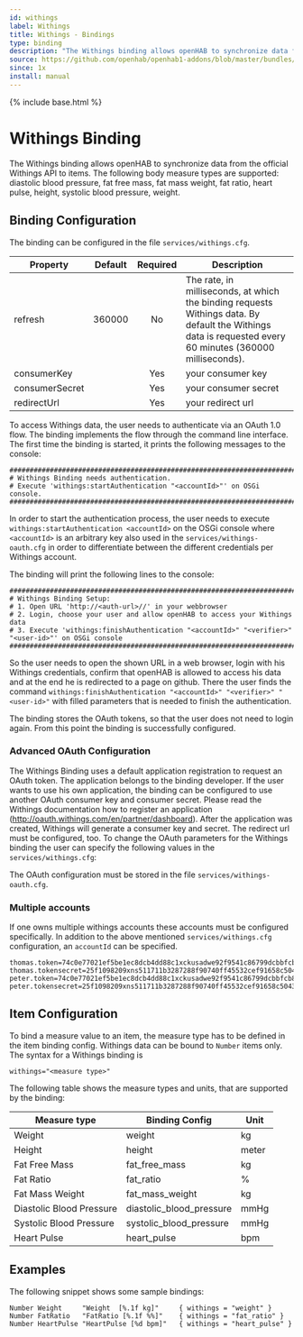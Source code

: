 ```yaml
---
id: withings
label: Withings
title: Withings - Bindings
type: binding
description: "The Withings binding allows openHAB to synchronize data from the official Withings API to items. The following body measure types are supported: diastolic blood pressure, fat free mass, fat mass weight, fat ratio, heart pulse, height, systolic blood pressure, weight."
source: https://github.com/openhab/openhab1-addons/blob/master/bundles/binding/org.openhab.binding.withings/README.md
since: 1x
install: manual
---
```


<!-- Attention authors: Do not edit directly. Please add your changes to the appropriate source repository -->

{% include base.html %}

# Withings Binding

The Withings binding allows openHAB to synchronize data from the official Withings API to items. The following body measure types are supported: diastolic blood pressure, fat free mass, fat mass weight, fat ratio, heart pulse, height, systolic blood pressure, weight.

## Binding Configuration

The binding can be configured in the file `services/withings.cfg`.

| Property | Default | Required | Description |
|----------|---------|:--------:|-------------|
| refresh  | 360000  |    No    | The rate, in milliseconds, at which the binding requests Withings data. By default the Withings data is requested every 60 minutes (360000 milliseconds). |
| consumerKey |      |    Yes   | your consumer key |
| consumerSecret |   |    Yes   | your consumer secret |
| redirectUrl |      |    Yes   | your redirect url |

To access Withings data, the user needs to authenticate via an OAuth 1.0 flow. The binding implements the flow through the command line interface. The first time the binding is started, it prints the following messages to the console:

```
#########################################################################################
# Withings Binding needs authentication.
# Execute 'withings:startAuthentication "<accountId>"' on OSGi console.
#########################################################################################
```

In order to start the authentication process, the user needs to execute `withings:startAuthentication <accountId>` on the OSGi console where `<accountId>` is an arbitrary key also used in the `services/withings-oauth.cfg` in order to differentiate between the different credentials per Withings account. 

The binding will print the following lines to the console:

```
#########################################################################################
# Withings Binding Setup: 
# 1. Open URL 'http://<auth-url>//' in your webbrowser
# 2. Login, choose your user and allow openHAB to access your Withings data
# 3. Execute 'withings:finishAuthentication "<accountId>" "<verifier>" "<user-id>"' on OSGi console
#########################################################################################
```

So the user needs to open the shown URL in a web browser, login with his Withings credentials, confirm that openHAB is allowed to access his data and at the end he is redirected to a page on github. There the user finds the command `withings:finishAuthentication "<accountId>" "<verifier>" "<user-id>"` with filled parameters that is needed to finish the authentication.

The binding stores the OAuth tokens, so that the user does not need to login again. From this point the binding is successfully configured.

### Advanced OAuth Configuration

The Withings Binding uses a default application registration to request an OAuth token. The application belongs to the binding developer. If the user wants to use his own application, the binding can be configured to use another OAuth consumer key and consumer secret. Please read the Withings documentation how to register an application (http://oauth.withings.com/en/partner/dashboard). After the application was created, Withings will generate a consumer key and secret. The redirect url must be configured, too. To change the OAuth parameters for the Withings binding the user can specify the following values in the `services/withings.cfg`:

The OAuth configuration must be stored in the file `services/withings-oauth.cfg`.

### Multiple accounts

If one owns multiple withings accounts these accounts must be configured specifically. In addition to the above mentioned `services/withings.cfg` configuration, an `accountId` can be specified.

```
thomas.token=74c0e77021ef5be1ec8dcb4dd88c1xckusadwe92f9541c86799dcbbfcb8fc8b236
thomas.tokensecret=25f1098209xns511711b3287288f90740ff45532cef91658c5043db0b0e0c851c
peter.token=74c0e77021ef5be1ec8dcb4dd88c1xckusadwe92f9541c86799dcbbfcb8fc8b236
peter.tokensecret=25f1098209xns511711b3287288f90740ff45532cef91658c5043db0b0e0c851c
```

## Item Configuration

To bind a measure value to an item, the measure type has to be defined in the item binding config. Withings data can be bound to `Number` items only. The syntax for a Withings binding is 

```
withings="<measure type>"
``` 

The following table shows the measure types and units, that are supported by the binding:

| Measure type | Binding Config | Unit |
|--------------|----------------|------|
| Weight       | weight         | kg   |
| Height       | height         | meter |
| Fat Free Mass | fat_free_mass | kg   |
| Fat Ratio    | fat_ratio      | %    |
| Fat Mass Weight | fat_mass_weight | kg |
| Diastolic Blood Pressure | diastolic_blood_pressure | mmHg |
| Systolic Blood Pressure | systolic_blood_pressure | mmHg |
| Heart Pulse | heart_pulse | bpm |


## Examples

The following snippet shows some sample bindings:

```
Number Weight     "Weight  [%.1f kg]"     { withings = "weight" }
Number FatRatio   "FatRatio [%.1f %%]"    { withings = "fat_ratio" }
Number HeartPulse "HeartPulse [%d bpm]"   { withings = "heart_pulse" }
```
